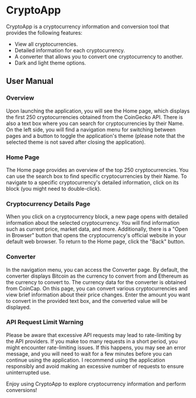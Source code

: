 # CryptoApp
CryptoApp is a cryptocurrency information and conversion tool that provides the following features:

- View all cryptocurrencies.
- Detailed information for each cryptocurrency.
- A converter that allows you to convert one cryptocurrency to another.
- Dark and light theme options.
## User Manual
### Overview
Upon launching the application, you will see the Home page, which displays the first 250 cryptocurrencies obtained from the CoinGecko API. There is also a text box where you can search for cryptocurrencies by their Name. On the left side, you will find a navigation menu for switching between pages and a button to toggle the application's theme (please note that the selected theme is not saved after closing the application).

### Home Page
The Home page provides an overview of the top 250 cryptocurrencies. You can use the search box to find specific cryptocurrencies by their Name. To navigate to a specific cryptocurrency's detailed information, click on its block (you might need to double-click).

### Cryptocurrency Details Page
When you click on a cryptocurrency block, a new page opens with detailed information about the selected cryptocurrency. You will find information such as current price, market data, and more. Additionally, there is a "Open in Browser" button that opens the cryptocurrency's official website in your default web browser. To return to the Home page, click the "Back" button.

### Converter
In the navigation menu, you can access the Converter page. By default, the converter displays Bitcoin as the currency to convert from and Ethereum as the currency to convert to. The currency data for the converter is obtained from CoinCap.
On this page, you can convert various cryptocurrencies and view brief information about their price changes. Enter the amount you want to convert in the provided text box, and the converted value will be displayed.

### API Request Limit Warning
Please be aware that excessive API requests may lead to rate-limiting by the API providers. If you make too many requests in a short period, you might encounter rate-limiting issues. If this happens, you may see an error message, and you will need to wait for a few minutes before you can continue using the application.
I recommend using the application responsibly and avoid making an excessive number of requests to ensure uninterrupted use.

Enjoy using CryptoApp to explore cryptocurrency information and perform conversions!
